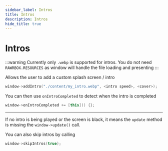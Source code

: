 ```yaml
---
sidebar_label: Intros
title: Intros
description: Intros
hide_title: true
---
```


# Intros

:::warning
Currently only `.webp` is supported for intros. You do not need `RAWRBOX.RESOURCES` as window will handle the file loading and presenting
:::

Allows the user to add a custom splash screen / intro

```cpp
window->addIntro("./content/my_intro.webp", <intro speed>, <cover>);
```

You can then use `onIntroCompleted` to detect when the intro is completed

```cpp
window->onIntroCompleted += [this]() {};
```

---

If no intro is being played or the screen is black, it means the `update` method is missing the `window->update()` call.

You can also skip intros by calling

```cpp
window->skipIntros(true);
```
